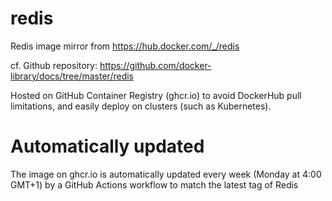 # redis

Redis image mirror from https://hub.docker.com/_/redis

cf. Github repository: https://github.com/docker-library/docs/tree/master/redis

Hosted on GitHub Container Registry (ghcr.io) to avoid DockerHub pull limitations, and easily deploy on clusters (such as Kubernetes).

# Automatically updated

The image on ghcr.io is automatically updated every week (Monday at 4:00 GMT+1) by a GitHub Actions workflow to match the latest tag of Redis
